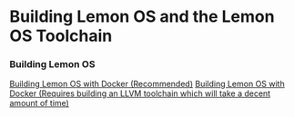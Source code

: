 # Building Lemon OS and the Lemon OS Toolchain

### Building Lemon OS
[Building Lemon OS with Docker (Recommended)](https://github.com/fido2020/Lemon-OS/wiki/Building-Lemon-OS-with-Docker)
[Building Lemon OS with Docker (Requires building an LLVM toolchain which will take a decent amount of time)](https://github.com/fido2020/Lemon-OS/wiki/Building-Lemon-OS)